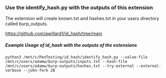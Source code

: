 ### Use the identify_hash.py with the outputs of this extension
The extension will create known.txt and hashes.txt in your users directory called burp_outputs.

https://github.com/awillard1/id_hash/tree/main

##### Example Usage of id_hash with the outputs of the extensions
```
python3 /mnt/c/PenTesting/id_hash/identify_hash.py --value-file /mnt/c/users/adamw/burp-outputs/inputs.txt --hash-file /mnt/c/users/adamw/burp-outputs/hashes.txt --try-external --external-verbose --john-fork 28
```
